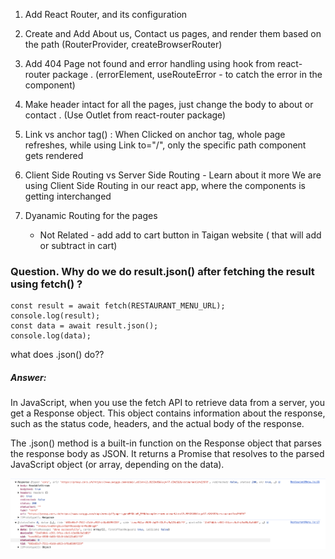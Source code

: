 1. Add React Router, and its configuration
2. Create and Add About us, Contact us pages, and render them based on the path (RouterProvider, createBrowserRouter)
3. Add 404 Page not found and error handling using hook from react-router package . (errorElement, useRouteError - to catch the error in the component)
4. Make header intact for all the pages, just change the body to about or contact . (Use Outlet from react-router package)
5. Link vs anchor tag(<a>) : When Clicked on anchor tag, whole page refreshes, while using Link to="/", only the specific path component gets rendered
6. Client Side Routing vs Server Side Routing - Learn about it more
   We are using Client Side Routing in our react app, where the components is getting interchanged
7. Dyanamic Routing for the pages

   - Not Related - add add to cart button in Taigan website ( that will add or subtract in cart)

### Question. Why do we do result.json() after fetching the result using fetch() ?

```
const result = await fetch(RESTAURANT_MENU_URL);
console.log(result);
const data = await result.json();
console.log(data);

```

what does .json() do??

##### Answer:

In JavaScript, when you use the fetch API to retrieve data from a server, you get a Response object. This object contains information about the response, such as the status code, headers, and the actual body of the response.

The .json() method is a built-in function on the Response object that parses the response body as JSON. It returns a Promise that resolves to the parsed JavaScript object (or array, depending on the data).

![alt text](image-1.png)

